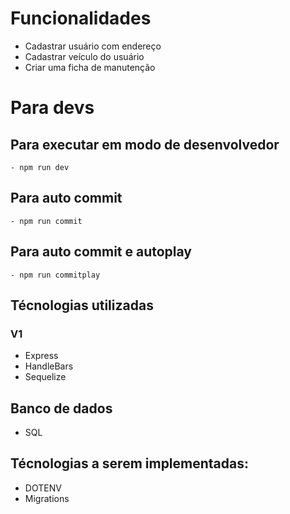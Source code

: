 # Funcionalidades
  - Cadastrar usuário com endereço
  - Cadastrar veículo do usuário
  - Criar uma ficha de manutenção 

# Para devs
  ## Para executar em modo de desenvolvedor 
    - npm run dev
  ## Para auto commit 
    - npm run commit 
  ## Para auto commit e autoplay
    - npm run commitplay

## Técnologias utilizadas
 ### V1
  - Express
  - HandleBars
  - Sequelize 
## Banco de dados 
  - SQL

## Técnologias a serem implementadas:
  - DOTENV
  - Migrations
